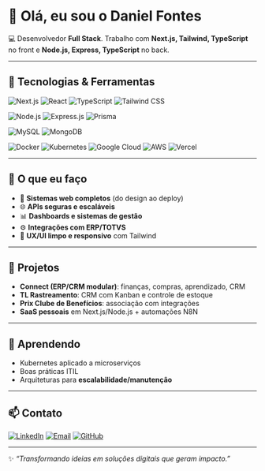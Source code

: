 # 👋 Olá, eu sou o Daniel Fontes

💻 Desenvolvedor **Full Stack**. Trabalho com **Next.js, Tailwind, TypeScript** no front e **Node.js, Express, TypeScript** no back.

---

## 🚀 Tecnologias & Ferramentas

<!-- Frontend -->
![Next.js](https://img.shields.io/badge/Next.js-000000.svg?style=for-the-badge&logo=nextdotjs&logoColor=white)
![React](https://img.shields.io/badge/React-20232A.svg?style=for-the-badge&logo=react&logoColor=61DAFB)
![TypeScript](https://img.shields.io/badge/TypeScript-3178C6.svg?style=for-the-badge&logo=typescript&logoColor=white)
![Tailwind CSS](https://img.shields.io/badge/TailwindCSS-06B6D4.svg?style=for-the-badge&logo=tailwindcss&logoColor=white)

<!-- Backend -->
![Node.js](https://img.shields.io/badge/Node.js-339933.svg?style=for-the-badge&logo=nodedotjs&logoColor=white)
![Express.js](https://img.shields.io/badge/Express.js-000000.svg?style=for-the-badge&logo=express&logoColor=white)
![Prisma](https://img.shields.io/badge/Prisma-2D3748.svg?style=for-the-badge&logo=prisma&logoColor=white)

<!-- DB -->
![MySQL](https://img.shields.io/badge/MySQL-4479A1.svg?style=for-the-badge&logo=mysql&logoColor=white)
![MongoDB](https://img.shields.io/badge/MongoDB-4EA94B.svg?style=for-the-badge&logo=mongodb&logoColor=white)

<!-- DevOps -->
![Docker](https://img.shields.io/badge/Docker-2496ED.svg?style=for-the-badge&logo=docker&logoColor=white)
![Kubernetes](https://img.shields.io/badge/Kubernetes-326CE5.svg?style=for-the-badge&logo=kubernetes&logoColor=white)
![Google Cloud](https://img.shields.io/badge/GCP-4285F4.svg?style=for-the-badge&logo=googlecloud&logoColor=white)
![AWS](https://img.shields.io/badge/AWS-232F3E.svg?style=for-the-badge&logo=amazonaws&logoColor=white)
![Vercel](https://img.shields.io/badge/Vercel-000000.svg?style=for-the-badge&logo=vercel&logoColor=white)

---

## 📌 O que eu faço
- 🔧 **Sistemas web completos** (do design ao deploy)
- 🌐 **APIs seguras e escaláveis**
- 📊 **Dashboards e sistemas de gestão**
- ⚙️ **Integrações com ERP/TOTVS**
- 🎨 **UX/UI limpo e responsivo** com Tailwind

---

## 📂 Projetos
- **Connect (ERP/CRM modular)**: finanças, compras, aprendizado, CRM
- **TL Rastreamento**: CRM com Kanban e controle de estoque
- **Prix Clube de Benefícios**: associação com integrações
- **SaaS pessoais** em Next.js/Node.js + automações N8N

---

## 🌱 Aprendendo
- Kubernetes aplicado a microserviços
- Boas práticas ITIL
- Arquiteturas para **escalabilidade/manutenção**

---

## 📫 Contato
[![LinkedIn](https://img.shields.io/badge/LinkedIn-0A66C2.svg?style=for-the-badge&logo=linkedin&logoColor=white)](https://www.linkedin.com/in/daniel-fontes-tech)
[![Email](https://img.shields.io/badge/Email-D14836.svg?style=for-the-badge&logo=gmail&logoColor=white)](mailto:tec.fontes1@gmail.com)
[![GitHub](https://img.shields.io/badge/GitHub-100000.svg?style=for-the-badge&logo=github&logoColor=white)](https://github.com/techfontes)

---

✨ _“Transformando ideias em soluções digitais que geram impacto.”_
